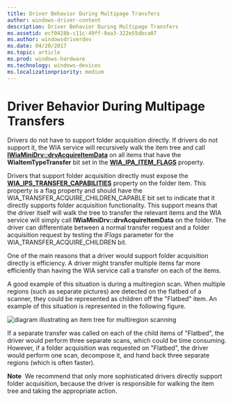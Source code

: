 ```yaml
---
title: Driver Behavior During Multipage Transfers
author: windows-driver-content
description: Driver Behavior During Multipage Transfers
ms.assetid: ecf0428b-c11c-49ff-9aa3-322e55dbca07
ms.author: windowsdriverdev
ms.date: 04/20/2017
ms.topic: article
ms.prod: windows-hardware
ms.technology: windows-devices
ms.localizationpriority: medium
---
```


# Driver Behavior During Multipage Transfers


Drivers do not have to support folder acquisition directly. If drivers do not support it, the WIA service will recursively walk the item tree and call [**IWiaMiniDrv::drvAcquireItemData**](https://msdn.microsoft.com/library/windows/hardware/ff543956) on all items that have the **WiaItemTypeTransfer** bit set in the [**WIA\_IPA\_ITEM\_FLAGS**](https://msdn.microsoft.com/library/windows/hardware/ff551585) property.

Drivers that support folder acquisition directly must expose the [**WIA\_IPS\_TRANSFER\_CAPABILITIES**](https://msdn.microsoft.com/library/windows/hardware/ff552657) property on the folder item. This property is a flag property and should have the WIA\_TRANSFER\_ACQUIRE\_CHILDREN\_CAPABLE bit set to indicate that it directly supports folder acquisition functionality. This support means that the driver itself will walk the tree to transfer the relevant items and the WIA service will simply call **IWiaMiniDrv::drvAcquireItemData** on the folder. The driver can differentiate between a normal transfer request and a folder acquisition request by testing the *lFlags* parameter for the WIA\_TRANSFER\_ACQUIRE\_CHILDREN bit.

One of the main reasons that a driver would support folder acquisition directly is efficiency. A driver might transfer multiple items far more efficiently than having the WIA service call a transfer on each of the items.

A good example of this situation is during a multiregion scan. When multiple regions (such as separate pictures) are detected on the flatbed of a scanner, they could be represented as children off the "Flatbed" item. An example of this situation is represented in the following figure.

![diagram illustrating an item tree for multiregion scanning](images/itemtree-multiregionscan.png)

If a separate transfer was called on each of the child items of "Flatbed", the driver would perform three separate scans, which could be time consuming. However, if a folder acquisition was requested on "Flatbed", the driver would perform one scan, decompose it, and hand back three separate regions (which is often faster).

**Note**  We recommend that only more sophisticated drivers directly support folder acquisition, because the driver is responsible for walking the item tree and taking the appropriate action.

 

 

 




